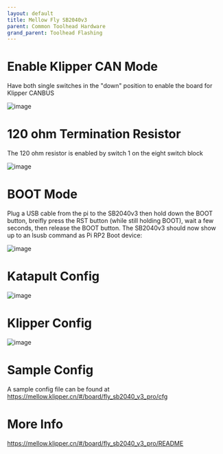 ```yaml
---
layout: default 
title: Mellow Fly SB2040v3
parent: Common Toolhead Hardware
grand_parent: Toolhead Flashing
---
```


# Enable Klipper CAN Mode

Have both single switches in the "down" position to enable the board for Klipper CANBUS

![image](https://github.com/user-attachments/assets/d17ff68e-b297-4bb1-923a-298afce42bfa)


# 120 ohm Termination Resistor

The 120 ohm resistor is enabled by switch 1 on the eight switch block

![image](https://github.com/user-attachments/assets/2c6b3c23-ec21-4fcb-91f9-9c379591c527)



# BOOT Mode

Plug a USB cable from the pi to the SB2040v3 then hold down the BOOT button, breifly press the RST button (while still holding BOOT), wait a few seconds, then release the BOOT button. The SB2040v3 should now show up to an lsusb command as Pi RP2 Boot device:

![image](https://github.com/user-attachments/assets/5cc1bef8-329a-4259-9756-c8a14c23af18)



# Katapult Config

![image](https://github.com/user-attachments/assets/9e9d2524-cf91-4b63-82b0-ac0d89e59bfd)

# Klipper Config

![image](https://github.com/user-attachments/assets/39847f63-bbd8-4f8b-8503-32e0981df504)


# Sample Config

A sample config file can be found at https://mellow.klipper.cn/#/board/fly_sb2040_v3_pro/cfg


# More Info

https://mellow.klipper.cn/#/board/fly_sb2040_v3_pro/README
